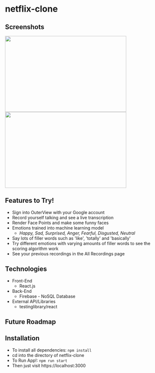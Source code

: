 # netflix-clone

## Screenshots
<img src="https://user-images.githubusercontent.com/66042550/142274977-7e22fd3a-a485-4187-8949-208dbdaeae47.png" width="400" height="250"> <img src="hhttps://user-images.githubusercontent.com/66042550/142274985-ea7902b1-f46f-4779-b1d6-fb24de2861e6.png" width="400" height="250"> 


## Features to Try!

- Sign into OuterView with your Google account
- Record yourself talking and see a live transcription
- Render Face Points and make some funny faces
- Emotions trained into machine learning model
  - _Happy, Sad, Surprised, Anger, Fearful, Disgusted, Neutral_
- Say lots of filler words such as 'like', 'totally' and 'basically'
- Try different emotions with varying amounts of filler words to see the scoring algorithm work
- See your previous recordings in the All Recordings page

## Technologies

- Front-End
  - React.js
- Back-End
  - Firebase - NoSQL Database
- External API/Libraries
  - testinglibrary/react
   
## Future Roadmap



## Installation

- To install all dependencies: `npm install`
- cd into the directory of netflix-clone
- To Run App!: `npm run start`
- Then just visit https://localhost:3000
